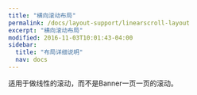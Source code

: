 ```yaml
---
title: "横向滚动布局"
permalink: /docs/layout-support/linearscroll-layout
excerpt: "横向滚动布局"
modified: 2016-11-03T10:01:43-04:00
sidebar:
  title: "布局详细说明"
  nav: docs
---
```


适用于做线性的滚动，而不是Banner一页一页的滚动。

